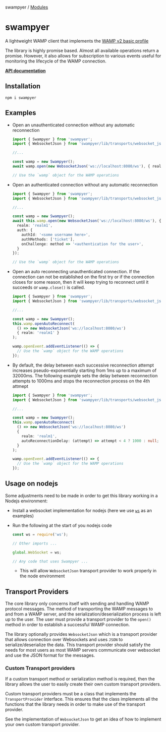 swampyer / [Modules](modules.md)

# swampyer

A lightweight WAMP client that implements the [WAMP v2 basic profile](https://wamp-proto.org/_static/gen/wamp_latest.html)

The library is highly promise based. Almost all available operations return a promise. However, it also allows for subscription to various events useful for monitoring the lifecycle of the WAMP connection.

**[API documentation](docs/modules.md)**

## Installation

```
npm i swampyer
```

## Examples

- Open an unauthenticated connection without any automatic reconnection

  ```ts
  import { Swampyer } from 'swampyer';
  import { WebsocketJson } from 'swampyer/lib/transports/websocket_json';

  //...

  const wamp = new Swampyer();
  await wamp.open(new WebsocketJson('ws://localhost:8080/ws'), { realm: 'realm1' });

  // Use the `wamp` object for the WAMP operations
  ```
- Open an authenticated connection without any automatic reconnection

  ```ts
  import { Swampyer } from 'swampyer';
  import { WebsocketJson } from 'swampyer/lib/transports/websocket_json';

  //...

  const wamp = new Swampyer();
  await this.wamp.open(new WebsocketJson('ws://localhost:8080/ws'), {
    realm: 'realm1',
    auth: {
      authId: '<some username here>',
      authMethods: ['ticket'],
      onChallenge: method => '<authentication for the user>',
    }
  });

  // Use the `wamp` object for the WAMP operations
  ```
- Open an auto reconnecting unauthenticated connection. If the connection can not be established on the first try or if the connection closes for some reason, then it will keep trying to reconnect until it succeeds or `wamp.close()` is called. 

  ```ts
  import { Swampyer } from 'swampyer';
  import { WebsocketJson } from 'swampyer/lib/transports/websocket_json';

  //...

  const wamp = new Swampyer();
  this.wamp.openAutoReconnect(
    () => new WebsocketJson('ws://localhost:8080/ws')
    { realm: 'realm1' }
  );

  wamp.openEvent.addEventListener(() => {
    // Use the `wamp` object for the WAMP operations
  });
  ```

- By default, the delay between each successive reconnection attempt increases pseudo-exponentially starting from 1ms up to a maximum of 32000ms. The following example sets the delay between reconnection attempts to 1000ms and stops the reconnection process on the 4th attmept

  ```ts
  import { Swampyer } from 'swampyer';
  import { WebsocketJson } from 'swampyer/lib/transports/websocket_json';

  //...

  const wamp = new Swampyer();
  this.wamp.openAutoReconnect(
    () => new WebsocketJson('ws://localhost:8080/ws')
    {
      realm: 'realm1',
      autoReconnectionDelay: (attempt) => attempt < 4 ? 1000 : null;
    }
  );

  wamp.openEvent.addEventListener(() => {
    // Use the `wamp` object for the WAMP operations
  });
  ```

## Usage on nodejs

Some adjustments need to be made in order to get this library working in a Nodejs environment:
- Install a websocket implementation for nodejs (here we use [`ws`](https://www.npmjs.com/package/ws) as an examples)
- Run the following at the start of you nodejs code

  ```js
  const ws = require('ws');

  // Other imports ...

  global.WebSocket = ws;

  // Any code that uses Swampyer ...
  ```

  - This will allow `WebsocketJson` transport provider to work properly in the node environment

## Transport Providers

The core library only concerns itself with sending and handling WAMP protocol messages. The method of transporting the WAMP messages to and from a WAMP server, and the serialization/deserialization process is left up to the user. The user must provide a transport provider to the `open()` method in order to establish a successful WAMP connection.

The library optionally provides `WebsocketJson` which is a transport provider that allows connection over Websockets and uses `JSON` to serialize/deserialize the data. This transport provider should satisfy the needs for most users as most WAMP servers communicate over websocket and use the JSON format for the messages.

### Custom Transport providers

If a custom transport method or serialization method is required, then the library allows the user to easily create their own custom transport providers.

Custom transport providers must be a class that implements the `TransportProvider` interface. This ensures that the class implements all the functions that the library needs in order to make use of the transport provider.

See the implementation of `WebsocketJson` to get an idea of how to implement your own custom transport provider.

